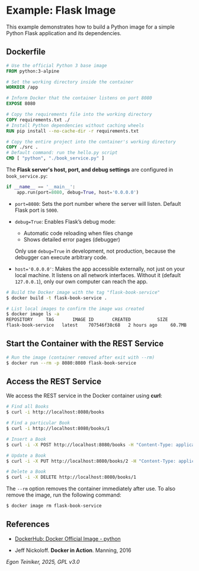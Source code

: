 # Example: Flask Image 

This example demonstrates how to build a Python image for a simple Python 
Flask application and its dependencies.

## Dockerfile

```dockerfile
# Use the official Python 3 base image
FROM python:3-alpine

# Set the working directory inside the container
WORKDIR /app  

# Inform Docker that the container listens on port 8080
EXPOSE 8080

# Copy the requirements file into the working directory
COPY requirements.txt ./  
# Install Python dependencies without caching wheels
RUN pip install --no-cache-dir -r requirements.txt  

# Copy the entire project into the container's working directory
COPY ./src .  
# Default command: run the hello.py script
CMD [ "python", "./book_service.py" ]  
```

The **Flask server's host, port, and debug settings** are configured in `book_service.py`:

```python 
if __name__ == '__main__':
    app.run(port=8080, debug=True, host='0.0.0.0')
```    

* `port=8080`: Sets the port number where the server will listen. 
    Default Flask port is `5000`.

* `debug=True`: Enables Flask’s debug mode:
    - Automatic code reloading when files change
    - Shows detailed error pages (debugger)

    Only use `debug=True` in development, not production, because 
    the debugger can execute arbitrary code.

* `host='0.0.0.0'`: Makes the app accessible externally, not just on your local machine.
    It listens on all network interfaces.
    Without it (default `127.0.0.1`), only our own computer can reach the app.


```bash
# Build the Docker image with the tag "flask-book-service"
$ docker build -t flask-book-service .

# List local images to confirm the image was created
$ docker image ls -a
REPOSITORY     TAG       IMAGE ID       CREATED          SIZE
flask-book-service   latest    707546f38c68   2 hours ago     60.7MB
```

## Start the Container with the REST Service 

```bash
# Run the image (container removed after exit with --rm)
$ docker run --rm -p 8080:8080 flask-book-service 
```

## Access the REST Service

We access the REST service in the Docker container using **curl**:

```bash
# Find all Books
$ curl -i http://localhost:8080/books

# Find a particular Book
$ curl -i http://localhost:8080/books/1

# Insert a Book
$ curl -i -X POST http://localhost:8080/books -H "Content-Type: application/json" -d '{"id":7, "author":"Wes McKinney ", "title":"Python for Data Analysis", "isbn":"978-1098104030"}'

# Update a Book
$ curl -i -X PUT http://localhost:8080/books/2 -H "Content-Type: application/json" -d '{"author":"Brett Slatkin","title":"Effective Python", "isbn":"0134853989"}'

# Delete a Book
$ curl -i -X DELETE http://localhost:8080/books/1
```

The `--rm` option removes the container immediately after use. 
To also remove the image, run the following command:

```bash
$ docker image rm flask-book-service
```


## References

* [DockerHub: Docker Official Image - python](https://hub.docker.com/_/python)

* Jeff Nickoloff. **Docker in Action**. Manning, 2016 

*Egon Teiniker, 2025, GPL v3.0*
